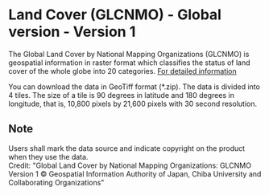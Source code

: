 # Land Cover (GLCNMO) - Global version - Version 1

The Global Land Cover by National Mapping Organizations (GLCNMO) is geospatial information in raster format which classifies the status of land cover of the whole globe into 20 categories. [For detailed information](https://globalmaps.github.io/glcnmo.html)

You can download the data in GeoTiff format (*.zip).
The data is divided into 4 tiles. The size of a tile is 90 degrees in latitude and 180 degrees in longitude, that is, 10,800 pixels by 21,600 pixels with 30 second resolution.

## Note
Users shall mark the data source and indicate copyright on the product when they use the data.  
Credit: "Global Land Cover by National Mapping Organizations: GLCNMO Version 1 © Geospatial Information Authority of Japan, Chiba University and Collaborating Organizations"  
